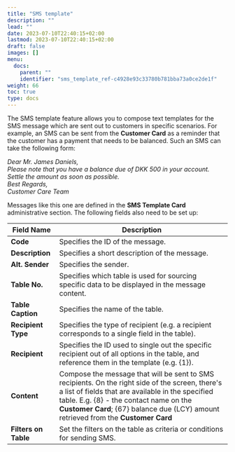 ```yaml
---
title: "SMS template"
description: ""
lead: ""
date: 2023-07-10T22:40:15+02:00
lastmod: 2023-07-10T22:40:15+02:00
draft: false
images: []
menu:
  docs:
    parent: ""
    identifier: "sms_template_ref-c4928e93c33780b781bba73a0ce2de1f"
weight: 66
toc: true
type: docs
---
```


The SMS template feature allows you to compose text templates for the SMS message which are sent out to customers in specific scenarios. For example, an SMS can be sent from the **Customer Card** as a reminder that the customer has a payment that needs to be balanced. Such an SMS can take the following form:

*Dear  Mr. James Daniels,*      
*Please note that you have a balance due of DKK 500 in your account.*      
*Settle the amount as soon as possible.*      
*Best Regards,*      
*Customer Care Team*        

Messages like this one are defined in the **SMS Template Card** administrative section. The following fields also need to be set up:

| Field Name      | Description |
| ----------- | ----------- |
| **Code** | Specifies the ID of the message. |
| **Description** | Specifies a short description of the message. |
| **Alt. Sender** | Specifies the sender. |
| **Table No.** | Specifies which table is used for sourcing specific data to be displayed in the message content. | 
| **Table Caption** | Specifies the name of the table. |
| **Recipient Type** | Specifies the type of recipient (e.g. a recipient corresponds to a single field in the table). |
| **Recipient** | Specifies the ID used to single out the specific recipient out of all options in the table, and reference them in the template (e.g. {1}). |
| **Content** | Compose the message that will be sent to SMS recipients. On the right side of the screen, there's a list of fields that are available in the specified table. E.g. {8} - the contact name on the **Customer Card**; {67} balance due (LCY) amount retrieved from the **Customer Card** | 
| **Filters on Table** | Set the filters on the table as criteria or conditions for sending SMS. |